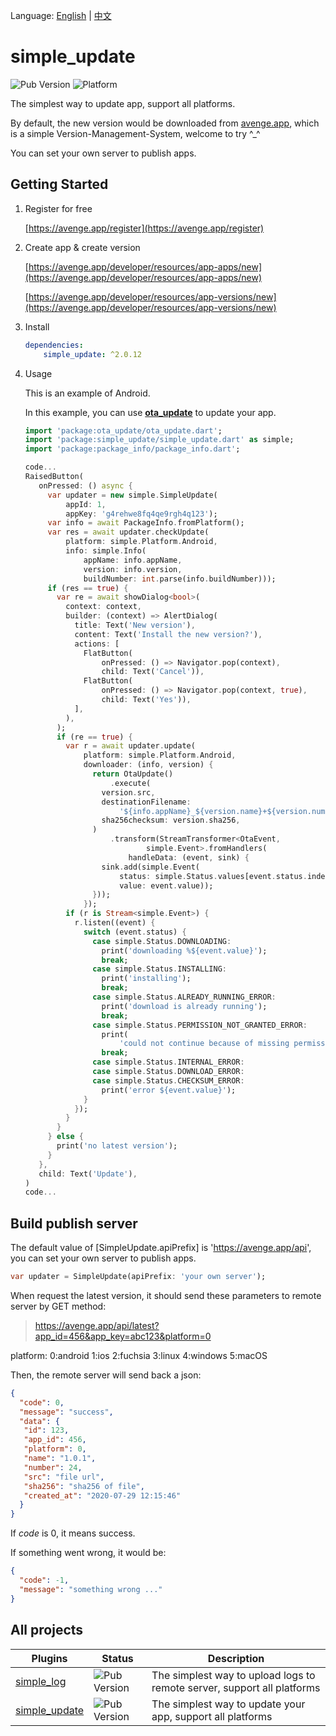 Language: [English](README.md) | [中文](README_zh-CN.md)

# simple_update
![Pub Version](https://img.shields.io/pub/v/simple_update?style=flat-square)
![Platform](https://img.shields.io/badge/platform-flutter%7Cflutter%20web%7Cdart%20vm-brightgreen)

The simplest way to update app, support all platforms.

By default, the new version would be downloaded from [avenge.app](https://avenge.app), which is a simple Version-Management-System, welcome to try ^_^

You can set your own server to publish apps.

## Getting Started

1. Register for free

   [https://avenge.app/register](https://avenge.app/register)
2. Create app & create version

   [https://avenge.app/developer/resources/app-apps/new](https://avenge.app/developer/resources/app-apps/new)
   
   [https://avenge.app/developer/resources/app-versions/new](https://avenge.app/developer/resources/app-versions/new)

3. Install
   ```yaml
   dependencies:
       simple_update: ^2.0.12
   ```
   
   
4. Usage

   This is an example of Android. 
   
   In this example, you can use **[ota_update](https://pub.dev/packages/ota_update)** to update your app.
   
   ```dart
   import 'package:ota_update/ota_update.dart';
   import 'package:simple_update/simple_update.dart' as simple;
   import 'package:package_info/package_info.dart';
   
   code...
   RaisedButton(
      onPressed: () async {
        var updater = new simple.SimpleUpdate(
            appId: 1,
            appKey: 'g4rehwe8fq4qe9rgh4q123');
        var info = await PackageInfo.fromPlatform();
        var res = await updater.checkUpdate(
            platform: simple.Platform.Android,
            info: simple.Info(
                appName: info.appName,
                version: info.version,
                buildNumber: int.parse(info.buildNumber)));
        if (res == true) {
          var re = await showDialog<bool>(
            context: context,
            builder: (context) => AlertDialog(
              title: Text('New version'),
              content: Text('Install the new version?'),
              actions: [
                FlatButton(
                    onPressed: () => Navigator.pop(context),
                    child: Text('Cancel')),
                FlatButton(
                    onPressed: () => Navigator.pop(context, true),
                    child: Text('Yes')),
              ],
            ),
          );
          if (re == true) {
            var r = await updater.update(
                platform: simple.Platform.Android,
                downloader: (info, version) {
                  return OtaUpdate()
                      .execute(
                    version.src,
                    destinationFilename:
                        '${info.appName}_${version.name}+${version.number}.apk',
                    sha256checksum: version.sha256,
                  )
                      .transform(StreamTransformer<OtaEvent,
                              simple.Event>.fromHandlers(
                          handleData: (event, sink) {
                    sink.add(simple.Event(
                        status: simple.Status.values[event.status.index],
                        value: event.value));
                  }));
                });
            if (r is Stream<simple.Event>) {
              r.listen((event) {
                switch (event.status) {
                  case simple.Status.DOWNLOADING:
                    print('downloading %${event.value}');
                    break;
                  case simple.Status.INSTALLING:
                    print('installing');
                    break;
                  case simple.Status.ALREADY_RUNNING_ERROR:
                    print('download is already running');
                    break;
                  case simple.Status.PERMISSION_NOT_GRANTED_ERROR:
                    print(
                        'could not continue because of missing permissions');
                    break;
                  case simple.Status.INTERNAL_ERROR:
                  case simple.Status.DOWNLOAD_ERROR:
                  case simple.Status.CHECKSUM_ERROR:
                    print('error ${event.value}');
                }
              });
            }
          }
        } else {
          print('no latest version');
        }
      },
      child: Text('Update'),
   )
   code...
   ```

## Build publish server

  
   The default value of [SimpleUpdate.apiPrefix] is 'https://avenge.app/api', you can set your own server to publish apps.
   ```dart
   var updater = SimpleUpdate(apiPrefix: 'your own server');
   ```
  
  When request the latest version, it should send these parameters to remote server by GET method:
  > https://avenge.app/api/latest?app_id=456&app_key=abc123&platform=0

  platform: 0:android 1:ios 2:fuchsia 3:linux 4:windows 5:macOS

  Then, the remote server will send back a json:
  ```json
  {
    "code": 0,
    "message": "success",
    "data": {
     "id": 123,
     "app_id": 456,
     "platform": 0,
     "name": "1.0.1",
     "number": 24,
     "src": "file url",
     "sha256": "sha256 of file",
     "created_at": "2020-07-29 12:15:46"
    }
  }
  ```
   If *code* is 0, it means success.
  
   If something went wrong, it would be:
   ```json
   {
     "code": -1,
     "message": "something wrong ..."
   }
   ```

## All projects
| Plugins                                                      | Status                                                       | Description                                                  |
| ------------------------------------------------------------ | ------------------------------------------------------------ | ------------------------------------------------------------ |
| [simple_log](https://github.com/creatint/flutter_simple_log) | ![Pub Version](https://img.shields.io/pub/v/simple_log?style=flat-square) | The simplest way to upload logs to remote server, support all platforms |
| [simple_update](https://github.com/creatint/flutter_simple_update) | ![Pub Version](https://img.shields.io/pub/v/simple_update?style=flat-square) | The simplest way to update your app, support all platforms |
